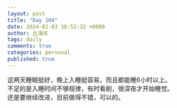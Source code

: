 ```yaml
---
layout: post
title: "Day 104"
date: 2024-02-03 16:53:32 +0800
author: 丘海东 
tags: daily
comments: true
categories: personal
published: true
---
```

这两天睡眠挺好，晚上入睡挺容易，而且都能睡6小时以上。  
不足的是入睡时间不够规律，有时看剧，很深夜才开始睡觉。  
还是要继续改进，目前做得不错，可以的。
